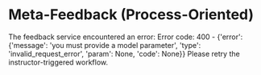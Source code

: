 # Meta-Feedback (Process-Oriented)
The feedback service encountered an error: Error code: 400 - {'error': {'message': 'you must provide a model parameter', 'type': 'invalid_request_error', 'param': None, 'code': None}}
Please retry the instructor-triggered workflow.
